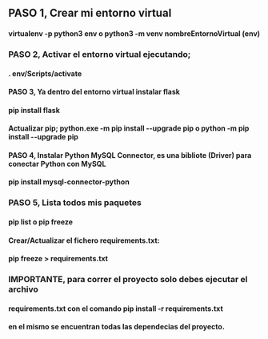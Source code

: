 ## PASO 1, Crear mi entorno virtual
####  virtualenv -p python3 env o python3 -m venv nombreEntornoVirtual (env)

### PASO 2, Activar el entorno virtual ejecutando;
####  . env/Scripts/activate  
 
#### PASO 3, Ya dentro del entorno virtual instalar flask
####  pip install flask

#### Actualizar pip;  python.exe -m pip install --upgrade pip o python -m pip install --upgrade pip 
#### PASO 4, Instalar Python MySQL Connector, es una bibliote (Driver) para conectar Python con MySQL
#### pip install mysql-connector-python

### PASO 5, Lista todos mis paquetes
#### pip list  o pip freeze

#### Crear/Actualizar el fichero requirements.txt:
#### pip freeze > requirements.txt

### IMPORTANTE, para correr el proyecto solo debes ejecutar el archivo
#### requirements.txt con el comando pip install -r requirements.txt 
#### en el mismo se encuentran todas las dependecias del proyecto.
 


